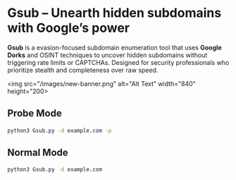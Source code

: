 # Gsub –  Unearth hidden subdomains with Google’s power 
**Gsub** is a evasion-focused subdomain enumeration tool that uses **Google Dorks** and OSINT techniques to uncover hidden subdomains without triggering rate limits or CAPTCHAs. Designed for security professionals who prioritize stealth and completeness over raw speed. 

<img src="/images/new-banner.png" alt="Alt Text" width="840" height="200>


## Probe Mode
```bash
python3 Gsub.py -d example.com -p
```
## Normal Mode
```bash
python3 Gsub.py -d example.com 
```
